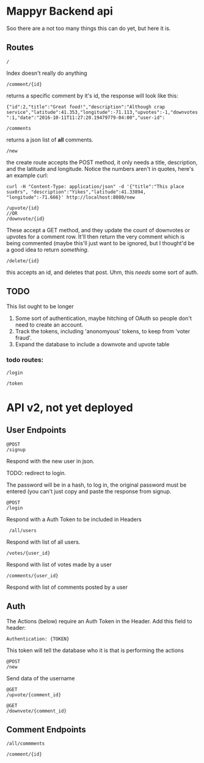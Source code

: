 # Mappyr Backend api

Soo there are a not too many things this can do yet, but here it is.

## Routes

    /

Index doesn't really do anything

    /comment/{id}

returns a specific comment by it's id, the response will look like this:

`{"id":2,"title":"Great food!","description":"Although crap service","latitude":41.353,"longitude":-71.113,"upvotes":-1,"downvotes":1,"date":"2016-10-11T11:27:20.19479779-04:00","user-id":`

    /comments

returns a json list of **all** comments.

    /new

the create route accepts the POST method, it only needs a title, description, and the latitude and longitude. Notice the numbers aren't in quotes, here's an example curl:

`curl -H "Content-Type: application/json" -d '{"title":"This place sux0rs", "description":"Yikes","latitude":41.33894, "longitude":-71.666}' http://localhost:8080/new `

    /upvote/{id}
    //OR
    /downvote/{id}

These accept a GET method, and they update the count of downvotes or upvotes for a comment row. It'll then return the very comment which is being commented (maybe this'll just want to be ignored, but I thought'd be a good idea to return *something*.


    /delete/{id}

this accepts an id, and deletes that post. Uhm, this *needs* some sort of auth.

## TODO

This list ought to be longer

1. Some sort of authentication, maybe hitching of OAuth so people don't need to create an account.
2. Track the tokens, including 'anonomyous' tokens, to keep from 'voter fraud'.
3. Expand the database to include a downvote and upvote table

### todo routes:


    /login

    /token





# API v2, not yet deployed

## User Endpoints

    @POST
    /signup

Respond with the new user in json.

TODO: redirect to login.

The password will be in a hash, to log in, the original password must be entered (you can't just copy and paste the response from signup.

    @POST
    /login

Respond with a Auth Token to be included in Headers

     /all/users

Respond with list of all users.

    /votes/{user_id}

Respond with list of votes made by a user

    /comments/{user_id}

Respond with list of comments posted by a user

## Auth

The Actions (below) require an Auth Token in the Header. Add this field to header:

    Authentication: {TOKEN}

This token will tell the database who it is that is performing the actions

    @POST
    /new

Send data of the username

    @GET
    /upvote/{comment_id}

    @GET
    /downvote/{comment_id}

## Comment Endpoints

    /all/commments

    /comment/{id}
